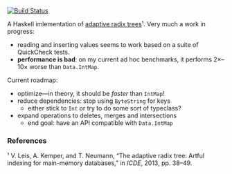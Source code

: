 [![Build Status](https://travis-ci.org/TikhonJelvis/adaptive-radix-trees.svg?branch=master)](https://travis-ci.org/TikhonJelvis/adaptive-radix-trees)

A Haskell imlementation of [adaptive radix trees][art]¹. Very much a work in progress:

  * reading and inserting values seems to work based on a suite of QuickCheck tests.
  * **performance is bad**: on my current ad hoc benchmarks, it performs 2×–10× worse than `Data.IntMap`.

Current roadmap:

  * optimize—in theory, it should be *faster* than `IntMap`!
  * reduce dependencies: stop using `ByteString` for keys
    * either stick to `Int` or try to do some sort of typeclass?
  * expand operations to deletes, merges and intersections
    * end goal: have an API compatible with `Data.IntMap`

### References
¹ V. Leis, A. Kemper, and T. Neumann, “The adaptive radix tree: Artful indexing for main-memory databases,” in *ICDE*, 2013, pp. 38–49.


[art]: http://www3.informatik.tu-muenchen.de/~leis/papers/ART.pdf
